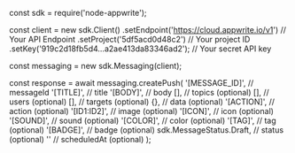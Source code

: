 const sdk = require('node-appwrite');

const client = new sdk.Client()
    .setEndpoint('https://cloud.appwrite.io/v1') // Your API Endpoint
    .setProject('5df5acd0d48c2') // Your project ID
    .setKey('919c2d18fb5d4...a2ae413da83346ad2'); // Your secret API key

const messaging = new sdk.Messaging(client);

const response = await messaging.createPush(
    '[MESSAGE_ID]', // messageId
    '[TITLE]', // title
    '[BODY]', // body
    [], // topics (optional)
    [], // users (optional)
    [], // targets (optional)
    {}, // data (optional)
    '[ACTION]', // action (optional)
    '[ID1:ID2]', // image (optional)
    '[ICON]', // icon (optional)
    '[SOUND]', // sound (optional)
    '[COLOR]', // color (optional)
    '[TAG]', // tag (optional)
    '[BADGE]', // badge (optional)
    sdk.MessageStatus.Draft, // status (optional)
    '' // scheduledAt (optional)
);

